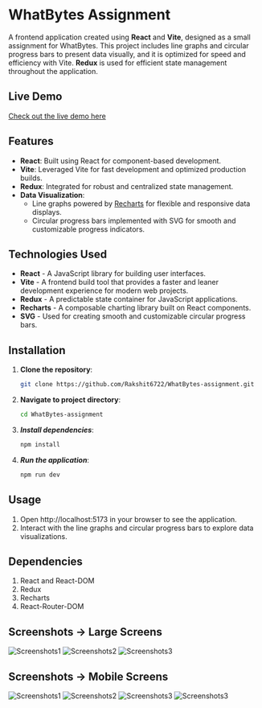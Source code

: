 # WhatBytes Assignment

A frontend application created using **React** and **Vite**, designed as a small assignment for WhatBytes. This project includes line graphs and circular progress bars to present data visually, and it is optimized for speed and efficiency with Vite. **Redux** is used for efficient state management throughout the application.

## Live Demo

[Check out the live demo here](https://whatbytes435.netlify.app/)

## Features

- **React**: Built using React for component-based development.
- **Vite**: Leveraged Vite for fast development and optimized production builds.
- **Redux**: Integrated for robust and centralized state management.
- **Data Visualization**:
  - Line graphs powered by [Recharts](https://recharts.org/) for flexible and responsive data displays.
  - Circular progress bars implemented with SVG for smooth and customizable progress indicators.

## Technologies Used

- **React** - A JavaScript library for building user interfaces.
- **Vite** - A frontend build tool that provides a faster and leaner development experience for modern web projects.
- **Redux** - A predictable state container for JavaScript applications.
- **Recharts** - A composable charting library built on React components.
- **SVG** - Used for creating smooth and customizable circular progress bars.

## Installation

1. **Clone the repository**:
   ```bash
   git clone https://github.com/Rakshit6722/WhatBytes-assignment.git

2. **Navigate to project directory**:
    ```bash
    cd WhatBytes-assignment

3. ***Install dependencies***:
    ```bash
    npm install

4. ***Run the application***:
    ```bash
    npm run dev


## Usage
1. Open http://localhost:5173 in your browser to see the application.
2. Interact with the line graphs and circular progress bars to explore data visualizations.

## Dependencies
1. React and React-DOM
2. Redux
3. Recharts
4. React-Router-DOM

## Screenshots -> Large Screens

![Screenshots1](./images/large_screen1.png)
![Screenshots2](./images/large_screen2.png)
![Screenshots3](./images/large_screen3.png)


## Screenshots -> Mobile Screens

![Screenshots1](./images/mobile_screen1.png)
![Screenshots2](./images/mobile_screen2.png)
![Screenshots3](./images/mobile_screen3.png)
![Screenshots3](./images/mobile_screen4.png)

